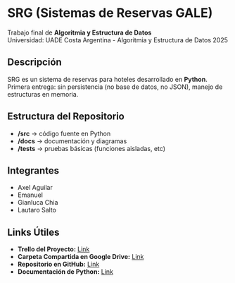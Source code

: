 # SRG (Sistemas de Reservas GALE)
Trabajo final de **Algoritmia y Estructura de Datos**  
Universidad: UADE Costa Argentina - Algoritmia y Estructura de Datos 2025

## Descripción
SRG es un sistema de reservas para hoteles desarrollado en **Python**.
Primera entrega: sin persistencia (no base de datos, no JSON), manejo de estructuras en memoria.

## Estructura del Repositorio
- **/src** → código fuente en Python
- **/docs** → documentación y diagramas
- **/tests** → pruebas básicas (funciones aisladas, etc)

## Integrantes
- Axel Aguilar
- Emanuel  
- Gianluca Chia
- Lautaro Salto

## Links Útiles
- **Trello del Proyecto:** [Link](https://github.com/Lautiim/SRG-Sistemas_de_Reservas_GALE)
- **Carpeta Compartida en Google Drive:** [Link](https://github.com/Lautiim/SRG-Sistemas_de_Reservas_GALE)
- **Repositorio en GitHub:** [Link](https://github.com/Lautiim/SRG-Sistemas_de_Reservas_GALE)
- **Documentación de Python:** [Link](https://docs.python.org/3)
